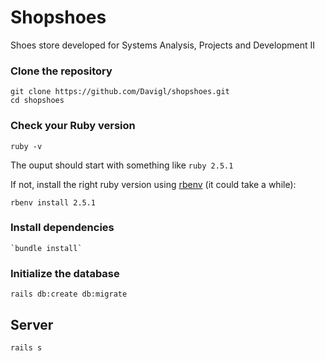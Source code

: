 # Shopshoes


Shoes store developed for Systems Analysis, Projects and Development II

### Clone the repository

```shell
git clone https://github.com/Davigl/shopshoes.git
cd shopshoes
```

### Check your Ruby version

```shell
ruby -v
```

The ouput should start with something like `ruby 2.5.1`

If not, install the right ruby version using [rbenv](https://github.com/rbenv/rbenv) (it could take a while):

```shell
rbenv install 2.5.1
```

### Install dependencies


```shell
`bundle install`
```

### Initialize the database

```shell
rails db:create db:migrate
```

## Server

```shell
rails s
```
